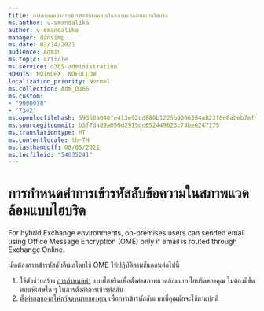 ```yaml
---
title: การกําหนดค่าการเข้ารหัสลับข้อความในสภาพแวดล้อมแบบไฮบริด
ms.author: v-smandalika
author: v-smandalika
manager: dansimp
ms.date: 02/24/2021
audience: Admin
ms.topic: article
ms.service: o365-administration
ROBOTS: NOINDEX, NOFOLLOW
localization_priority: Normal
ms.collection: Adm_O365
ms.custom:
- "9000078"
- "7342"
ms.openlocfilehash: 59360a040fe413e92cd880b1225b9006384a823f6e8abeb7ef922949b9a874fd
ms.sourcegitcommit: b5f7da89a650d2915dc652449623c78be6247175
ms.translationtype: MT
ms.contentlocale: th-TH
ms.lasthandoff: 08/05/2021
ms.locfileid: "54035241"
---
```

# <a name="configure-message-encryption-for-a-hybrid-environment"></a>การกําหนดค่าการเข้ารหัสลับข้อความในสภาพแวดล้อมแบบไฮบริด

For hybrid Exchange environments, on-premises users can sended email using Office Message Encryption (OME) only if email is routed through Exchange Online.

เมื่อต้องการเข้ารหัสลับอีเมลโดยใช้ OME ให้ปฏิบัติตามขั้นตอนต่อไปนี้

1. ใช้ตัวช่วยสร้าง [การกําหนดค่า](https://docs.microsoft.com/Exchange/hybrid-configuration-wizard) แบบไฮบริดเพื่อตั้งค่าสภาพแวดล้อมแบบไฮบริดของคุณ ไม่ต้องมีขั้นตอนพิเศษใด ๆ ในการตั้งค่าการเข้ารหัสลับ
2. [ตั้งค่ากฎของลโฟลว์จดหมายของคุณ](https://docs.microsoft.com/microsoft-365/compliance/define-mail-flow-rules-to-encrypt-email) เพื่อการเข้ารหัสลับแบบที่คุณมักจะใช้ตามปกติ


